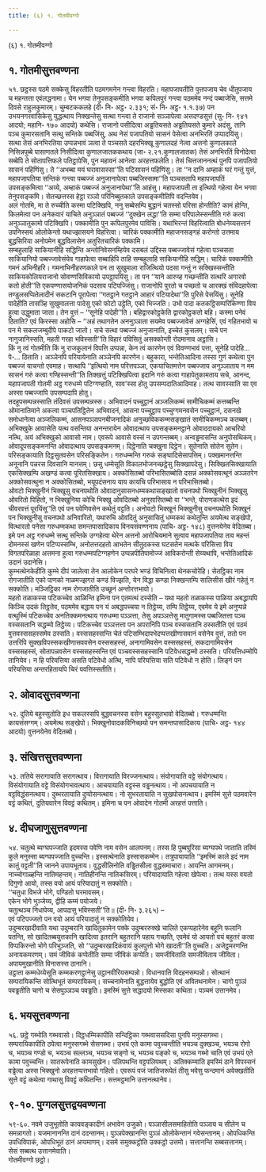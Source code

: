 ```yaml
---
title: (६) १. गोतमीवग्गो

---
```

(६) १. गोतमीवग्गो  


## १. गोतमीसुत्तवण्णना

५१. छट्ठस्स पठमे सक्केसु विहरतीति पठमगमनेन गन्त्वा विहरति। महापजापतीति पुत्तपजाय चेव धीतुपजाय च महन्तत्ता एवंलद्धनामा। येन भगवा तेनुपसङ्कमीति भगवा कपिलपुरं गन्त्वा पठममेव नन्दं पब्बाजेसि, सत्तमे दिवसे राहुलकुमारम्। चुम्बटककलहे (दी॰ नि॰ अट्ठ॰ २.३३१; सं॰ नि॰ अट्ठ॰ १.१.३७) पन उभयनगरवासिकेसु युद्धत्थाय निक्खन्तेसु सत्था गन्त्वा ते राजानो सञ्ञापेत्वा अत्तदण्डसुत्तं (सु॰ नि॰ ९४१ आदयो; महानि॰ १७० आदयो) कथेसि। राजानो पसीदित्वा अड्ढतियसते अड्ढतियसते कुमारे अदंसु, तानि पञ्च कुमारसतानि सत्थु सन्तिके पब्बजिंसु, अथ नेसं पजापतियो सासनं पेसेत्वा अनभिरतिं उप्पादयिंसु। सत्था तेसं अनभिरतिया उप्पन्नभावं ञत्वा ते पञ्चसते दहरभिक्खू कुणालदहं नेत्वा अत्तनो कुणालकाले निसिन्नपुब्बे पासाणतले निसीदित्वा कुणालजातककथाय (जा॰ २.२१.कुणालजातक) तेसं अनभिरतिं विनोदेत्वा सब्बेपि ते सोतापत्तिफले पतिट्ठापेसि, पुन महावनं आनेत्वा अरहत्तफलेति। तेसं चित्तजाननत्थं पुनपि पजापतियो सासनं पहिणिंसु। ते ‘‘अभब्बा मयं घरावासस्सा’’ति पटिसासनं पहिणिंसु। ता ‘‘न दानि अम्हाकं घरं गन्तुं युत्तं, महापजापतिया सन्तिकं गन्त्वा पब्बज्जं अनुजानापेत्वा पब्बजिस्सामा’’ति पञ्चसतापि महापजापतिं उपसङ्कमित्वा ‘‘अय्ये, अम्हाकं पब्बज्जं अनुजानापेथा’’ति आहंसु। महापजापती ता इत्थियो गहेत्वा येन भगवा तेनुपसङ्कमि। सेतच्छत्तस्स हेट्ठा रञ्ञो परिनिब्बुतकाले उपसङ्कमीतिपि वदन्तियेव।  
अलं गोतमि, मा ते रुच्चीति कस्मा पटिक्खिपि, ननु सब्बेसम्पि बुद्धानं चतस्सो परिसा होन्तीति? कामं होन्ति, किलमेत्वा पन अनेकवारं याचिते अनुञ्ञातं पब्बज्जं ‘‘दुक्खेन लद्धा’’ति सम्मा परिपालेस्सन्तीति गरुं कत्वा अनुञ्ञातुकामो पटिक्खिपि। पक्कामीति पुन कपिलपुरमेव पाविसि। यथाभिरन्तं विहरित्वाति बोधनेय्यसत्तानं उपनिस्सयं ओलोकेन्तो यथाज्झासयने विहरित्वा। चारिकं पक्कामीति महाजनसङ्गहं करोन्तो उत्तमाय बुद्धसिरिया अनोपमेन बुद्धविलासेन अतुरितचारिकं पक्कामि।  
सम्बहुलाहि साकियानीहि सद्धिन्ति अन्तोनिवेसनम्हियेव दसबलं उद्दिस्स पब्बज्जावेसं गहेत्वा पञ्चसता साकियानियो पब्बज्जावेसंयेव गाहापेत्वा सब्बाहिपि ताहि सम्बहुलाहि साकियानीहि सद्धिम्। चारिकं पक्कामीति गमनं अभिनीहरि। गमनाभिनीहरणकाले पन ता सुखुमाला राजित्थियो पदसा गन्तुं न सक्खिस्सन्तीति साकियकोलियराजानो सोवण्णसिविकायो उपट्ठापयिंसु। ता पन ‘‘याने आरुय्ह गच्छन्तीति सत्थरि अगारवो कतो होती’’ति एकपण्णासयोजनिकं पदसाव पटिपज्जिंसु। राजानोपि पुरतो च पच्छतो च आरक्खं संविदहापेत्वा तण्डुलसप्पितेलादीनं सकटानि पूरापेत्वा ‘‘गतट्ठाने गतट्ठाने आहारं पटियादेथा’’ति पुरिसे पेसयिंसु। सूनेहि पादेहीति तासञ्हि सुखुमालत्ता पादेसु एको फोटो उट्ठेति, एको भिज्जति। उभो पादा कतकट्ठिसम्परिकिण्णा विय हुत्वा उद्धुमाता जाता। तेन वुत्तं – ‘‘सूनेहि पादेही’’ति। बहिद्वारकोट्ठकेति द्वारकोट्ठकतो बहि। कस्मा पनेवं ठिताति? एवं किरस्सा अहोसि – ‘‘अहं तथागतेन अननुञ्ञाता सयमेव पब्बज्जावेसं अग्गहेसिं, एवं गहितभावो च पन मे सकलजम्बुदीपे पाकटो जातो। सचे सत्था पब्बज्जं अनुजानाति, इच्चेतं कुसलम्। सचे पन नानुजानिस्सति, महती गरहा भविस्सती’’ति विहारं पविसितुं असक्कोन्ती रोदमानाव अट्ठासि।  
किं नु त्वं गोतमीति किं नु राजकुलानं विपत्ति उप्पन्ना, केन त्वं कारणेन एवं विवण्णभावं पत्ता, सूनेहि पादेहि…पे॰… ठिताति। अञ्ञेनपि परियायेनाति अञ्ञेनपि कारणेन। बहुकारा, भन्तेतिआदिना तस्सा गुणं कथेत्वा पुन पब्बज्जं याचन्तो एवमाह। सत्थापि ‘‘इत्थियो नाम परित्तपञ्ञा, एकयाचितमत्तेन पब्बज्जाय अनुञ्ञाताय न मम सासनं गरुं कत्वा गण्हिस्सन्ती’’ति तिक्खत्तुं पटिक्खिपित्वा इदानि गरुं कत्वा गाहापेतुकामताय सचे, आनन्द, महापजापती गोतमी अट्ठ गरुधम्मे पटिग्गण्हाति, साव’स्सा होतु उपसम्पदातिआदिमाह। तत्थ सावस्साति सा एव अस्सा पब्बज्जापि उपसम्पदापि होतु।  
तदहूपसम्पन्नस्साति तंदिवसं उपसम्पन्नस्स। अभिवादनं पच्चुट्ठानं अञ्जलिकम्मं सामीचिकम्मं कत्तब्बन्ति ओमानातिमाने अकत्वा पञ्चपतिट्ठितेन अभिवादनं, आसना पच्चुट्ठाय पच्चुग्गमनवसेन पच्चुट्ठानं, दसनखे समोधानेत्वा अञ्जलिकम्मं, आसनपञ्ञापनबीजनादिकं अनुच्छविककम्मसङ्खातं सामीचिकम्मञ्च कतब्बम्। अभिक्खुके आवासेति यत्थ वसन्तिया अनन्तरायेन ओवादत्थाय उपसङ्कमनट्ठाने ओवाददायको आचरियो नत्थि, अयं अभिक्खुको आवासो नाम। एवरूपे आवासे वस्सं न उपगन्तब्बम्। अन्वड्ढमासन्ति अनुपोसथिकम्। ओवादूपसङ्कमनन्ति ओवादत्थाय उपसङ्कमनम्। दिट्ठेनाति चक्खुना दिट्ठेन। सुतेनाति सोतेन सुतेन। परिसङ्कायाति दिट्ठसुतवसेन परिसङ्कितेन। गरुधम्मन्ति गरुकं सङ्घादिसेसापत्तिम्। पक्खमानत्तन्ति अनूनानि पन्नरस दिवसानि मानत्तम्। छसु धम्मेसूति विकालभोजनच्छट्ठेसु सिक्खापदेसु। सिक्खितसिक्खायाति एकसिक्खम्पि अखण्डं कत्वा पूरितसिक्खाय। अक्कोसितब्बो परिभासितब्बोति दसन्नं अक्कोसवत्थूनं अञ्ञतरेन अक्कोसवत्थुना न अक्कोसितब्बो, भयूपदंसनाय याय कायचि परिभासाय न परिभासितब्बो।  
ओवटो भिक्खुनीनं भिक्खूसु वचनपथोति ओवादानुसासनधम्मकथासङ्खातो वचनपथो भिक्खुनीनं भिक्खूसु ओवरितो पिहितो, न भिक्खुनिया कोचि भिक्खु ओवदितब्बो अनुसासितब्बो वा ‘‘भन्ते, पोराणकत्थेरा इदं चीवरवत्तं पूरयिंसू’’ति एवं पन पवेणिवसेन कथेतुं वट्टति। अनोवटो भिक्खूनं भिक्खुनीसु वचनपथोति भिक्खूनं पन भिक्खुनीसु वचनपथो अनिवारितो, यथारुचि ओवदितुं अनुसासितुं धम्मकथं कथेतुन्ति अयमेत्थ सङ्खेपो, वित्थारतो पनेसा गरुधम्मकथा समन्तपासादिकाय विनयसंवण्णनाय (पाचि॰ अट्ठ॰ १४८) वुत्तनयेनेव वेदितब्बा।  
इमे पन अट्ठ गरुधम्मे सत्थु सन्तिके उग्गहेत्वा थेरेन अत्तनो आरोचियमाने सुत्वाव महापजापतिया ताव महन्तं दोमनस्सं खणेन पटिप्पस्सम्भि, अनोतत्तदहतो आभतेन सीतुदकस्स घटसतेन मत्थके परिसित्ता विय विगतपरिळाहा अत्तमना हुत्वा गरुधम्मपटिग्गहणेन उप्पन्नपीतिपामोज्जं आविकरोन्ती सेय्यथापि, भन्तेतिआदिकं उदानं उदानेसि।  
कुम्भत्थेनकेहीति कुम्भे दीपं जालेत्वा तेन आलोकेन परघरे भण्डं विचिनित्वा थेनकचोरेहि। सेतट्ठिका नाम रोगजातीति एको पाणको नाळमज्झगतं कण्डं विज्झति, येन विद्धा कण्डा निक्खन्तम्पि सालिसीसं खीरं गहेतुं न सक्कोति। मञ्जिट्ठिका नाम रोगजातीति उच्छूनं अन्तोरत्तभावो।  
महतो तळाकस्स पटिकच्चेव आळिन्ति इमिना पन एतमत्थं दस्सेति – यथा महतो तळाकस्स पाळिया अबद्धायपि किञ्चि उदकं तिट्ठतेव, पठममेव बद्धाय पन यं अबद्धपच्चया न तिट्ठेय्य, तम्पि तिट्ठेय्य, एवमेव ये इमे अनुप्पन्ने वत्थुस्मिं पटिकच्चेव अनतिक्कमनत्थाय गरुधम्मा पञ्ञत्ता, तेसु अपञ्ञत्तेसु मातुगामस्स पब्बजितत्ता पञ्च वस्ससतानि सद्धम्मो तिट्ठेय्य। पटिकच्चेव पञ्ञत्तत्ता पन अपरानिपि पञ्च वस्ससतानि ठस्सतीति एवं पठमं वुत्तवस्ससहस्समेव ठस्सति। वस्ससहस्सन्ति चेतं पटिसम्भिदापभेदप्पत्तखीणासवानं वसेनेव वुत्तं, ततो पन उत्तरिपि सुक्खविपस्सकखीणासववसेन वस्ससहस्सं, अनागामिवसेन वस्ससहस्सं, सकदागामिवसेन वस्ससहस्सं, सोतापन्नवसेन वस्ससहस्सन्ति एवं पञ्चवस्ससहस्सानि पटिवेधसद्धम्मो ठस्सति। परियत्तिधम्मोपि तानियेव। न हि परियत्तिया असति पटिवेधो अत्थि, नापि परियत्तिया सति पटिवेधो न होति। लिङ्गं पन परियत्तिया अन्तरहितायपि चिरं पवत्तिस्सतीति।  


## २. ओवादसुत्तवण्णना

५२. दुतिये बहुस्सुतोति इध सकलस्सपि बुद्धवचनस्स वसेन बहुस्सुतभावो वेदितब्बो। गरुधम्मन्ति कायसंसग्गम्। अयमेत्थ सङ्खेपो। भिक्खुनोवादकविनिच्छयो पन समन्तपासादिकाय (पाचि॰ अट्ठ॰ १४४ आदयो) वुत्तनयेनेव वेदितब्बो।  


## ३. संखित्तसुत्तवण्णना

५३. ततिये सरागायाति सरागत्थाय। विरागायाति विरज्जनत्थाय। संयोगायाति वट्टे संयोगत्थाय। विसंयोगायाति वट्टे विसंयोगभावत्थाय। आचयायाति वट्टस्स वड्ढनत्थाय। नो अपचयायाति न वट्टविद्धंसनत्थाय। दुब्भरतायाति दुप्पोसनत्थाय। नो सुभरतायाति न सुखपोसनत्थाय। इमस्मिं सुत्ते पठमवारेन वट्टं कथितं, दुतियवारेन विवट्टं कथितम्। इमिना च पन ओवादेन गोतमी अरहत्तं पत्ताति।  


## ४. दीघजाणुसुत्तवण्णना

५४. चतुत्थे ब्यग्घपज्जाति इदमस्स पवेणि नाम वसेन आलपनम्। तस्स हि पुब्बपुरिसा ब्यग्घपथे जाताति तस्मिं कुले मनुस्सा ब्यग्घपज्जाति वुच्चन्ति। इस्सत्थेनाति इस्सासकम्मेन। तत्रुपायायाति ‘‘इमस्मिं काले इदं नाम कातुं वट्टती’’ति जानने उपायभूताय। वुद्धसीलिनोति वड्ढितसीला वुद्धसमाचारा। आयन्ति आगमनम्। नाच्चोगाळ्हन्ति नातिमहन्तम्। नातिहीनन्ति नातिकसिरम्। परियादायाति गहेत्वा खेपेत्वा। तत्थ यस्स वयतो दिगुणो आयो, तस्स वयो आयं परियादातुं न सक्कोति।  
‘‘चतुधा विभजे भोगे, पण्डितो घरमावसम्।  
एकेन भोगे भुञ्जेय्य, द्वीहि कम्मं पयोजये।  
चतुत्थञ्च निधापेय्य, आपदासु भविस्सती’’ति॥ (दी॰ नि॰ ३.२६५) –  
एवं पटिपज्जतो पन वयो आयं परियादातुं न सक्कोतियेव।  
उदुम्बरखादीवाति यथा उदुम्बरानि खादितुकामेन पक्के उदुम्बररुक्खे चालिते एकप्पहारेनेव बहूनि फलानि पतन्ति, सो खादितब्बयुत्तकानि खादित्वा इतरानि बहुतरानि पहाय गच्छति, एवमेवं यो आयतो वयं बहुतरं कत्वा विप्पकिरन्तो भोगे परिभुञ्जति, सो ‘‘उदुम्बरखादिकंवायं कुलपुत्तो भोगे खादती’’ति वुच्चति। अजेट्ठमरणन्ति अनायकमरणम्। समं जीविकं कप्पेतीति सम्मा जीविकं कप्पेति। समजीविताति समजीविताय जीविता। अपायमुखानीति विनासस्स ठानानि।  
उट्ठाता कम्मधेय्येसूति कम्मकरणट्ठानेसु उट्ठानवीरियसम्पन्नो। विधानवाति विदहनसम्पन्नो। सोत्थानं सम्परायिकन्ति सोत्थिभूतं सम्परायिकम्। सच्चनामेनाति बुद्धत्तायेव बुद्धोति एवं अवितथनामेन। चागो पुञ्ञं पवड्ढतीति चागो च सेसपुञ्ञञ्च पवड्ढति। इमस्मिं सुत्ते सद्धादयो मिस्सका कथिता। पञ्चमं उत्तानमेव।  


## ६. भयसुत्तवण्णना

५६. छट्ठे गब्भोति गब्भवासो। दिट्ठधम्मिकापीति सन्दिट्ठिका गब्भवाससदिसा पुनपि मनुस्सगब्भा। सम्परायिकापीति ठपेत्वा मनुस्सगब्भे सेसगब्भा। उभयं एते कामा पवुच्चन्तीति भयञ्च दुक्खञ्च, भयञ्च रोगो च, भयञ्च गण्डो च, भयञ्च सल्लञ्च, भयञ्च सङ्गो च, भयञ्च पङ्को च, भयञ्च गब्भो चाति एवं उभयं एते कामा पवुच्चन्ति। सातरूपेनाति कामसुखेन। पलिपथन्ति वट्टपलिपथम्। अतिक्कम्माति इमस्मिं ठाने विपस्सनं वड्ढेत्वा अस्स भिक्खुनो अरहत्तप्पत्तभावो गहितो। एवरूपं पजं जातिजरूपेतं तीसु भवेसु फन्दमानं अवेक्खतीति सुत्ते वट्टं कथेत्वा गाथासु विवट्टं कथितन्ति। सत्तमट्ठमानि उत्तानत्थानेव।  


## ९-१०. पुग्गलसुत्तद्वयवण्णना

५९-६०. नवमे उजुभूतोति कायवङ्कादीनं अभावेन उजुको। पञ्ञासीलसमाहितोति पञ्ञाय च सीलेन च समन्नागतो। यजमानानन्ति दानं ददन्तानम्। पुञ्ञपेक्खानन्ति पुञ्ञं ओलोकेन्तानं गवेसन्तानम्। ओपधिकन्ति उपधिविपाकं, ओपधिभूतं ठानं अप्पमाणम्। दसमे समुक्कट्ठोति उक्कट्ठो उत्तमो। सत्तानन्ति सब्बसत्तानम्। सेसं सब्बत्थ उत्तानमेवाति।  
गोतमीवग्गो छट्ठो।  